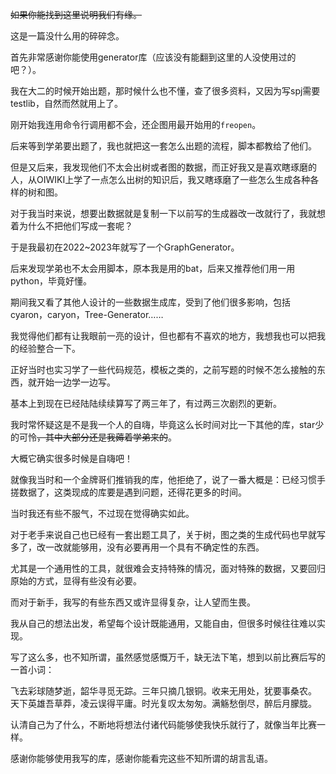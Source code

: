 ~~如果你能找到这里说明我们有缘。~~

这是一篇没什么用的碎碎念。

首先非常感谢你能使用generator库（应该没有能翻到这里的人没使用过的吧？）。

我在大二的时候开始出题，那时候什么也不懂，查了很多资料，又因为写spj需要testlib，自然而然就用上了。

刚开始我连用命令行调用都不会，还企图用最开始用的`freopen`。

后来等到学弟要出题了，我也就把这一套怎么出题的流程，脚本都教给了他们。

但是又后来，我发现他们不太会出树或者图的数据，而正好我又是喜欢瞎琢磨的人，从OIWIKI上学了一点怎么出树的知识后，我又瞎琢磨了一些怎么生成各种各样的树和图。

对于我当时来说，想要出数据就是复制一下以前写的生成器改一改就行了，我就想着为什么不把他们写成一套呢？

于是我最初在2022~2023年就写了一个GraphGenerator。

后来发现学弟也不太会用脚本，原本我是用的bat，后来又推荐他们用一用python，毕竟好懂。

期间我又看了其他人设计的一些数据生成库，受到了他们很多影响，包括cyaron，caryon，Tree-Generator……

我觉得他们都有让我眼前一亮的设计，但也都有不喜欢的地方，我想我也可以把我的经验整合一下。

正好当时也实习学了一些代码规范，模板之类的，之前写题的时候不怎么接触的东西，就开始一边学一边写。

基本上到现在已经陆陆续续算写了两三年了，有过两三次剧烈的更新。

我时常怀疑这是不是我一个人的自嗨，毕竟这么长时间对比一下其他的库，star少的可怜~~，其中大部分还是我薅着学弟来的~~。

大概它确实很多时候是自嗨吧！

就像我当时和一个金牌哥们推销我的库，他拒绝了，说了一番大概是：已经习惯手搓数据了，这类现成的库要是遇到问题，还得花更多的时间。

当时我还有些不服气，不过现在觉得确实如此。

对于老手来说自己也已经有一套出题工具了，关于树，图之类的生成代码也早就写多了，改一改就能够用，没有必要再用一个具有不确定性的东西。

尤其是一个通用性的工具，就很难会支持特殊的情况，面对特殊的数据，又要回归原始的方式，显得有些没有必要。

而对于新手，我写的有些东西又或许显得复杂，让人望而生畏。

我从自己的想法出发，希望每个设计既能通用，又能自由，但很多时候往往难以实现。

写了这么多，也不知所谓，虽然感觉感慨万千，缺无法下笔，想到以前比赛后写的一首小词：

飞去彩球随梦逝，韶华寻觅无踪。三年只摘几银铜。收来无用处，犹要事桑农。
天下英雄吾草莽，凌云误得平庸。时光复叹太匆匆。满觞愁倒尽，醉后月朦胧。

认清自己为了什么，不断地将想法付诸代码能够使我快乐就行了，就像当年比赛一样。

感谢你能够使用我写的库，感谢你能看完这些不知所谓的胡言乱语。
